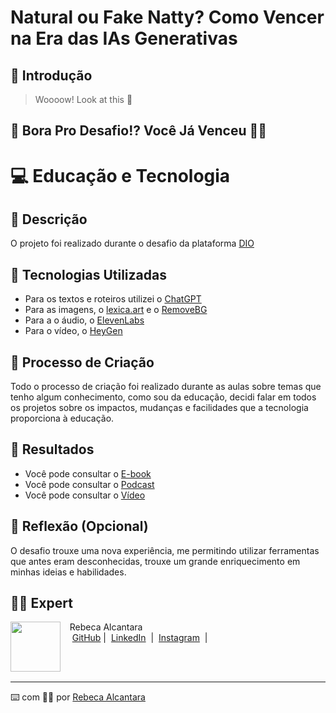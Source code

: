 # Natural ou Fake Natty? Como Vencer na Era das IAs Generativas

## 🚀 Introdução

> Woooow! Look at this 👀

## 🎯 Bora Pro Desafio!? Você Já Venceu 💪🤓

# 💻 Educação e Tecnologia

## 📒 Descrição
O projeto foi realizado durante o desafio da plataforma [DIO](https://web.dio.me/home)

## 🤖 Tecnologias Utilizadas

- Para os textos e roteiros utilizei o [ChatGPT](https://chatgpt.com/)
- Para as imagens, o [lexica.art](https://lexica.art/) e o [RemoveBG](https://www.remove.bg/pt-br/uploads)
- Para a o áudio, o [ElevenLabs](https://elevenlabs.io/)
- Para o vídeo, o [HeyGen](https://app.heygen.com/videos)

## 🧐 Processo de Criação
Todo o processo de criação foi realizado durante as aulas sobre temas que tenho algum conhecimento, como sou da educação, decidi falar em todos os projetos sobre os impactos, mudanças e facilidades que a tecnologia proporciona à educação.

## 🚀 Resultados
- Você pode consultar o [E-book](https://github.com/rebecalcantara/lab-natty-or-not/blob/main/exemplos/Ebook-IA_Rebeca_Alcantara.pdf)
- Você pode consultar o [Podcast](https://github.com/rebecalcantara/lab-natty-or-not/blob/main/exemplos/Podcast-REBECA.MP3)
- Você pode consultar o [Vídeo](https://github.com/rebecalcantara/lab-natty-or-not/blob/main/exemplos/Video_Rebeca.mp4)

## 💭 Reflexão (Opcional)
O desafio trouxe uma nova experiência, me permitindo utilizar ferramentas que antes eram desconhecidas, trouxe um grande enriquecimento em minhas ideias e habilidades.


## 👨‍💻 Expert

<p>
    <img 
      align=left 
      margin=10 
      width=80 
      src="https://avatars.githubusercontent.com/u/169102464?v=4"
    />
    <p>&nbsp&nbsp&nbspRebeca Alcantara<br>
    &nbsp&nbsp&nbsp
    <a href="https://github.com/rebecalcantara">
    GitHub</a>&nbsp;|&nbsp;
    <a href="https://www.linkedin.com/in/rebeca-gabriela-henriques-alcantara-a57a0481/?trk=opento_sprofile_details">LinkedIn</a>
&nbsp;|&nbsp;
    <a href="https://www.instagram.com/eurebecahenriques/">
    Instagram</a>
&nbsp;|&nbsp;</p>
</p>
<br/><br/>
<p>

---

⌨️ com 💜💜 por [Rebeca Alcantara](https://github.com/rebecalcantara)
